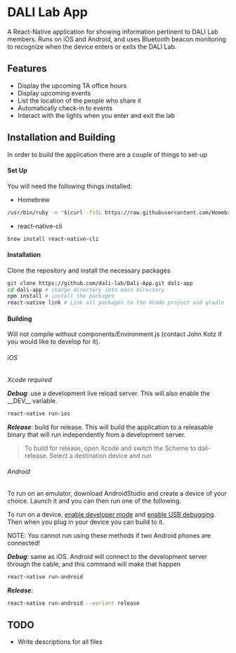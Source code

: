 # DALI Lab App

A React-Native application for showing information pertinent to DALI Lab members. Runs on iOS and Android, and uses Bluetooth beacon monitoring to recognize when the device enters or exits the DALI Lab.

## Features

- Display the upcoming TA office hours
- Display upcoming events
- List the location of the people who share it
- Automatically check-in to events
- Interact with the lights when you enter and exit the lab

## Installation and Building

In order to build the application there are a couple of things to set-up

#### Set Up

You will need the following things installed:
- Homebrew
```bash
/usr/bin/ruby -e "$(curl -fsSL https://raw.githubusercontent.com/Homebrew/install/master/install)"
```
- react-native-cli
```bash
brew install react-native-cli
```

#### Installation

Clone the repository and install the necessary packages
```bash
git clone https://github.com/dali-lab/Dali-App.git dali-app
cd dali-app # change directory into main directory
npm install # install the packages
react-native link # Link all packages to the Xcode project and gradle
```

#### Building

Will not compile without components/Environment.js (contact John Kotz if you would like to develop for it).

###### iOS
*Xcode required*

__*Debug*__: use a development live reload server. This will also enable the \_\_DEV\_\_ variable.
```bash
react-native run-ios
```

__*Release*__: build for release. This will build the application to a releasable binary that will run independently from a development server.

>To build for release, open Xcode and switch the Scheme to dali-release. Select a destination device and run

###### Android
To run on an emulator, download AndroidStudio and create a device of your choice. Launch it and you can then run one of the following.

To run on a device, [enable developer mode](http://www.greenbot.com/article/2457986/how-to-enable-developer-options-on-your-android-phone-or-tablet.html) and [enable USB debugging](https://www.kingoapp.com/root-tutorials/how-to-enable-usb-debugging-mode-on-android.htm). Then when you plug in your device you can build to it.

NOTE: You cannot run using these methods if two Android phones are connected!

__*Debug*__: same as iOS. Android will connect to the development server through the cable, and this command will make that happen

```bash
react-native run-android
```

__*Release*__:

```bash
react-native run-android --variant release
```

## TODO
- Write descriptions for all files
